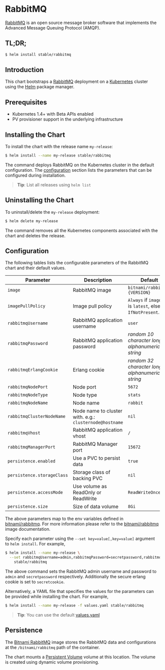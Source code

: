 # RabbitMQ

[RabbitMQ](https://www.rabbitmq.com/) is an open source message broker software that implements the Advanced Message Queuing Protocol (AMQP).

## TL;DR;

```bash
$ helm install stable/rabbitmq
```

## Introduction

This chart bootstraps a [RabbitMQ](https://github.com/bitnami/bitnami-docker-rabbitmq) deployment on a [Kubernetes](http://kubernetes.io) cluster using the [Helm](https://helm.sh) package manager.

## Prerequisites

- Kubernetes 1.4+ with Beta APIs enabled
- PV provisioner support in the underlying infrastructure

## Installing the Chart

To install the chart with the release name `my-release`:

```bash
$ helm install --name my-release stable/rabbitmq
```

The command deploys RabbitMQ on the Kubernetes cluster in the default configuration. The [configuration](#configuration) section lists the parameters that can be configured during installation.

> **Tip**: List all releases using `helm list`

## Uninstalling the Chart

To uninstall/delete the `my-release` deployment:

```bash
$ helm delete my-release
```

The command removes all the Kubernetes components associated with the chart and deletes the release.

## Configuration

The following tables lists the configurable parameters of the RabbitMQ chart and their default values.

|         Parameter          |                       Description                       |                         Default                          |
|----------------------------|---------------------------------------------------------|----------------------------------------------------------|
| `image`                    | RabbitMQ image                                          | `bitnami/rabbitmq:{VERSION}`                             |
| `imagePullPolicy`          | Image pull policy                                       | `Always` if `imageTag` is `latest`, else `IfNotPresent`. |
| `rabbitmqUsername`         | RabbitMQ application username                           | `user`                                                   |
| `rabbitmqPassword`         | RabbitMQ application password                           | _random 10 character long alphanumeric string_           |
| `rabbitmqErlangCookie`     | Erlang cookie                                           | _random 32 character long alphanumeric string_           |
| `rabbitmqNodePort`         | Node port                                               | `5672`                                                   |
| `rabbitmqNodeType`         | Node type                                               | `stats`                                                  |
| `rabbitmqNodeName`         | Node name                                               | `rabbit`                                                 |
| `rabbitmqClusterNodeName`  | Node name to cluster with. e.g.: `clusternode@hostname` | `nil`                                                    |
| `rabbitmqVhost`            | RabbitMQ application vhost                              | `/`                                                      |
| `rabbitmqManagerPort`      | RabbitMQ Manager port                                   | `15672`                                                  |
| `persistence.enabled`      | Use a PVC to persist data                               | `true`                                                   |
| `persistence.storageClass` | Storage class of backing PVC                            | `nil`                                                |
| `persistence.accessMode`   | Use volume as ReadOnly or ReadWrite                     | `ReadWriteOnce`                                          |
| `persistence.size`         | Size of data volume                                     | `8Gi`                                                    |

The above parameters map to the env variables defined in [bitnami/rabbitmq](http://github.com/bitnami/bitnami-docker-rabbitmq). For more information please refer to the [bitnami/rabbitmq](http://github.com/bitnami/bitnami-docker-rabbitmq) image documentation.

Specify each parameter using the `--set key=value[,key=value]` argument to `helm install`. For example,

```bash
$ helm install --name my-release \
  --set rabbitmqUsername=admin,rabbitmqPassword=secretpassword,rabbitmqErlangCookie=secretcookie \
    stable/rabbitmq
```

The above command sets the RabbitMQ admin username and password to `admin` and `secretpassword` respectively. Additionally the secure erlang cookie is set to `secretcookie`.

Alternatively, a YAML file that specifies the values for the parameters can be provided while installing the chart. For example,

```bash
$ helm install --name my-release -f values.yaml stable/rabbitmq
```

> **Tip**: You can use the default [values.yaml](values.yaml)

## Persistence

The [Bitnami RabbitMQ](https://github.com/bitnami/bitnami-docker-rabbitmq) image stores the RabbitMQ data and configurations at the `/bitnami/rabbitmq` path of the container.

The chart mounts a [Persistent Volume](kubernetes.io/docs/user-guide/persistent-volumes/) volume at this location. The volume is created using dynamic volume provisioning.
